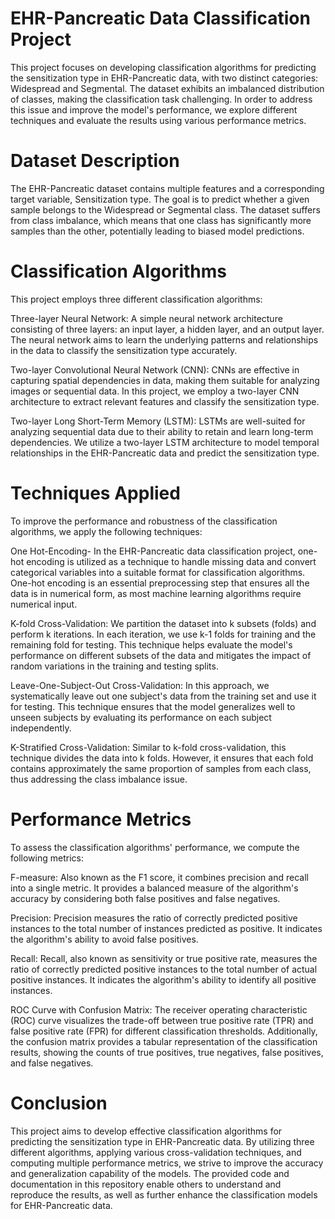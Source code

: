 # EHR-Pancreatic Data Classification Project

This project focuses on developing classification algorithms for predicting the sensitization type in EHR-Pancreatic data, with two distinct categories: Widespread and Segmental. The dataset exhibits an imbalanced distribution of classes, making the classification task challenging. In order to address this issue and improve the model's performance, we explore different techniques and evaluate the results using various performance metrics.

# Dataset Description
The EHR-Pancreatic dataset contains multiple features and a corresponding target variable, Sensitization type. The goal is to predict whether a given sample belongs to the Widespread or Segmental class. The dataset suffers from class imbalance, which means that one class has significantly more samples than the other, potentially leading to biased model predictions.

# Classification Algorithms
This project employs three different classification algorithms:

Three-layer Neural Network: A simple neural network architecture consisting of three layers: an input layer, a hidden layer, and an output layer. The neural network aims to learn the underlying patterns and relationships in the data to classify the sensitization type accurately.

Two-layer Convolutional Neural Network (CNN): CNNs are effective in capturing spatial dependencies in data, making them suitable for analyzing images or sequential data. In this project, we employ a two-layer CNN architecture to extract relevant features and classify the sensitization type.

Two-layer Long Short-Term Memory (LSTM): LSTMs are well-suited for analyzing sequential data due to their ability to retain and learn long-term dependencies. We utilize a two-layer LSTM architecture to model temporal relationships in the EHR-Pancreatic data and predict the sensitization type.

# Techniques Applied
To improve the performance and robustness of the classification algorithms, we apply the following techniques:

One Hot-Encoding- In the EHR-Pancreatic data classification project, one-hot encoding is utilized as a technique to handle missing data and convert categorical variables into a suitable format for classification algorithms. One-hot encoding is an essential preprocessing step that ensures all the data is in numerical form, as most machine learning algorithms require numerical input.

K-fold Cross-Validation: We partition the dataset into k subsets (folds) and perform k iterations. In each iteration, we use k-1 folds for training and the remaining fold for testing. This technique helps evaluate the model's performance on different subsets of the data and mitigates the impact of random variations in the training and testing splits.

Leave-One-Subject-Out Cross-Validation: In this approach, we systematically leave out one subject's data from the training set and use it for testing. This technique ensures that the model generalizes well to unseen subjects by evaluating its performance on each subject independently.

K-Stratified Cross-Validation: Similar to k-fold cross-validation, this technique divides the data into k folds. However, it ensures that each fold contains approximately the same proportion of samples from each class, thus addressing the class imbalance issue.

# Performance Metrics
To assess the classification algorithms' performance, we compute the following metrics:

F-measure: Also known as the F1 score, it combines precision and recall into a single metric. It provides a balanced measure of the algorithm's accuracy by considering both false positives and false negatives.

Precision: Precision measures the ratio of correctly predicted positive instances to the total number of instances predicted as positive. It indicates the algorithm's ability to avoid false positives.

Recall: Recall, also known as sensitivity or true positive rate, measures the ratio of correctly predicted positive instances to the total number of actual positive instances. It indicates the algorithm's ability to identify all positive instances.

ROC Curve with Confusion Matrix: The receiver operating characteristic (ROC) curve visualizes the trade-off between true positive rate (TPR) and false positive rate (FPR) for different classification thresholds. Additionally, the confusion matrix provides a tabular representation of the classification results, showing the counts of true positives, true negatives, false positives, and false negatives.

# Conclusion
This project aims to develop effective classification algorithms for predicting the sensitization type in EHR-Pancreatic data. By utilizing three different algorithms, applying various cross-validation techniques, and computing multiple performance metrics, we strive to improve the accuracy and generalization capability of the models. The provided code and documentation in this repository enable others to understand and reproduce the results, as well as further enhance the classification models for EHR-Pancreatic data.


